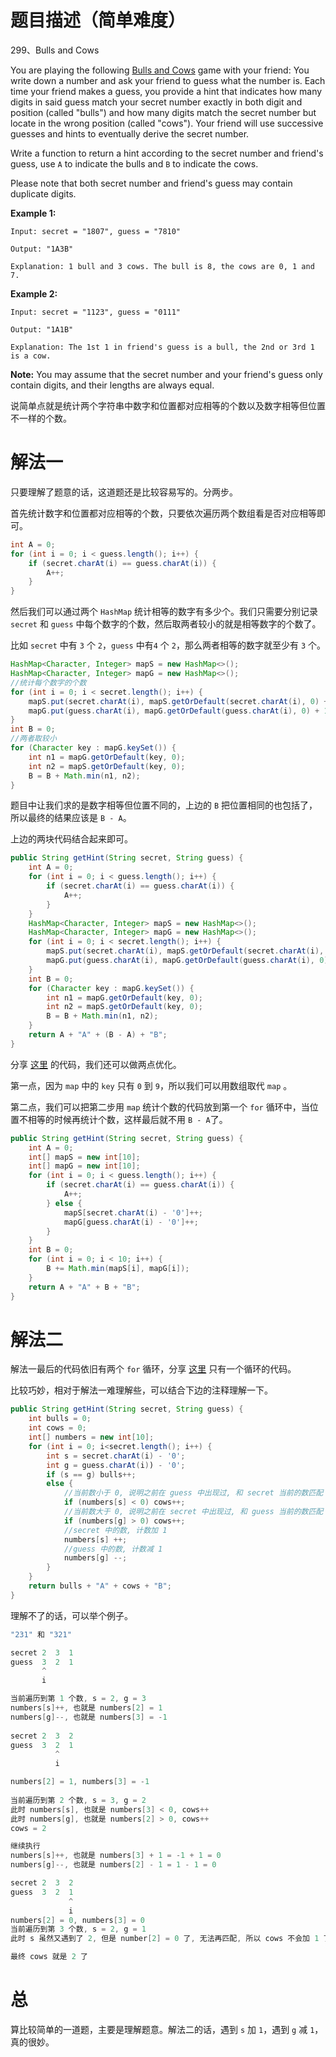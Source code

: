 # 题目描述（简单难度）

299、Bulls and Cows

You are playing the following [Bulls and Cows](https://en.wikipedia.org/wiki/Bulls_and_Cows) game with your friend: You write down a number and ask your friend to guess what the number is. Each time your friend makes a guess, you provide a hint that indicates how many digits in said guess match your secret number exactly in both digit and position (called "bulls") and how many digits match the secret number but locate in the wrong position (called "cows"). Your friend will use successive guesses and hints to eventually derive the secret number.

Write a function to return a hint according to the secret number and friend's guess, use `A` to indicate the bulls and `B` to indicate the cows. 

Please note that both secret number and friend's guess may contain duplicate digits.

**Example 1:**

```
Input: secret = "1807", guess = "7810"

Output: "1A3B"

Explanation: 1 bull and 3 cows. The bull is 8, the cows are 0, 1 and 7.
```

**Example 2:**

```
Input: secret = "1123", guess = "0111"

Output: "1A1B"

Explanation: The 1st 1 in friend's guess is a bull, the 2nd or 3rd 1 is a cow.
```

**Note:** You may assume that the secret number and your friend's guess only contain digits, and their lengths are always equal.

说简单点就是统计两个字符串中数字和位置都对应相等的个数以及数字相等但位置不一样的个数。

# 解法一

只要理解了题意的话，这道题还是比较容易写的。分两步。

首先统计数字和位置都对应相等的个数，只要依次遍历两个数组看是否对应相等即可。

```java
int A = 0;
for (int i = 0; i < guess.length(); i++) {
    if (secret.charAt(i) == guess.charAt(i)) {
        A++;
    }
}
```

然后我们可以通过两个 `HashMap` 统计相等的数字有多少个。我们只需要分别记录 `secret` 和 `guess` 中每个数字的个数，然后取两者较小的就是相等数字的个数了。

比如 `secret` 中有 `3` 个 `2`，`guess` 中有`4` 个 `2`，那么两者相等的数字就至少有 `3` 个。

```java
HashMap<Character, Integer> mapS = new HashMap<>();
HashMap<Character, Integer> mapG = new HashMap<>();
//统计每个数字的个数
for (int i = 0; i < secret.length(); i++) {
    mapS.put(secret.charAt(i), mapS.getOrDefault(secret.charAt(i), 0) + 1);
    mapG.put(guess.charAt(i), mapG.getOrDefault(guess.charAt(i), 0) + 1);
}
int B = 0;
//两者取较小
for (Character key : mapG.keySet()) {
    int n1 = mapG.getOrDefault(key, 0);
    int n2 = mapS.getOrDefault(key, 0);
    B = B + Math.min(n1, n2);
}
```

题目中让我们求的是数字相等但位置不同的，上边的 `B` 把位置相同的也包括了，所以最终的结果应该是 `B - A`。

上边的两块代码结合起来即可。

```java
public String getHint(String secret, String guess) {
    int A = 0;
    for (int i = 0; i < guess.length(); i++) {
        if (secret.charAt(i) == guess.charAt(i)) {
            A++;
        }
    }
    HashMap<Character, Integer> mapS = new HashMap<>();
    HashMap<Character, Integer> mapG = new HashMap<>();
    for (int i = 0; i < secret.length(); i++) {
        mapS.put(secret.charAt(i), mapS.getOrDefault(secret.charAt(i), 0) + 1);
        mapG.put(guess.charAt(i), mapG.getOrDefault(guess.charAt(i), 0) + 1);
    }
    int B = 0;
    for (Character key : mapG.keySet()) {
        int n1 = mapG.getOrDefault(key, 0);
        int n2 = mapS.getOrDefault(key, 0);
        B = B + Math.min(n1, n2);
    }
    return A + "A" + (B - A) + "B";
}
```

分享 [这里](https://leetcode.com/problems/bulls-and-cows/discuss/74629/My-3ms-Java-solution-may-help-u) 的代码，我们还可以做两点优化。

第一点，因为 `map` 中的 `key` 只有 `0` 到 `9`，所以我们可以用数组取代 `map` 。

第二点，我们可以把第二步用 `map` 统计个数的代码放到第一个 `for` 循环中，当位置不相等的时候再统计个数，这样最后就不用 `B - A`了。

```java
public String getHint(String secret, String guess) {
    int A = 0;
    int[] mapS = new int[10];
    int[] mapG = new int[10];
    for (int i = 0; i < guess.length(); i++) {
        if (secret.charAt(i) == guess.charAt(i)) {
            A++;
        } else {
            mapS[secret.charAt(i) - '0']++;
            mapG[guess.charAt(i) - '0']++;
        }
    }
    int B = 0;
    for (int i = 0; i < 10; i++) {
        B += Math.min(mapS[i], mapG[i]);
    }
    return A + "A" + B + "B";
}
```

# 解法二

解法一最后的代码依旧有两个 `for` 循环，分享 [这里](https://leetcode.com/problems/bulls-and-cows/discuss/74621/One-pass-Java-solution) 只有一个循环的代码。

比较巧妙，相对于解法一难理解些，可以结合下边的注释理解一下。

```java
public String getHint(String secret, String guess) {
    int bulls = 0;
    int cows = 0;
    int[] numbers = new int[10];
    for (int i = 0; i<secret.length(); i++) {
        int s = secret.charAt(i) - '0';
        int g = guess.charAt(i)) - '0';
        if (s == g) bulls++;
        else {
            //当前数小于 0, 说明之前在 guess 中出现过, 和 secret 当前的数匹配
            if (numbers[s] < 0) cows++;
            //当前数大于 0, 说明之前在 secret 中出现过, 和 guess 当前的数匹配
            if (numbers[g] > 0) cows++;
            //secret 中的数, 计数加 1
            numbers[s] ++;
            //guess 中的数, 计数减 1
            numbers[g] --;
        }
    }
    return bulls + "A" + cows + "B";
}
```

理解不了的话，可以举个例子。

```java
"231" 和 "321"

secret 2  3  1
guess  3  2  1
       ^
       i

当前遍历到第 1 个数, s = 2, g = 3
numbers[s]++, 也就是 numbers[2] = 1
numbers[g]--, 也就是 numbers[3] = -1    
    
secret 2  3  2
guess  3  2  1
          ^
          i

numbers[2] = 1, numbers[3] = -1
    
当前遍历到第 2 个数, s = 3, g = 2
此时 numbers[s], 也就是 numbers[3] < 0, cows++
此时 numbers[g], 也就是 numbers[2] > 0, cows++
cows = 2

继续执行
numbers[s]++, 也就是 numbers[3] + 1 = -1 + 1 = 0
numbers[g]--, 也就是 numbers[2] - 1 = 1 - 1 = 0

secret 2  3  2
guess  3  2  1
             ^
             i
numbers[2] = 0, numbers[3] = 0    
当前遍历到第 3 个数, s = 2, g = 1    
此时 s 虽然又遇到了 2, 但是 number[2] = 0 了, 无法再匹配, 所以 cows 不会加 1 了 

最终 cows 就是 2 了
```



# 总

算比较简单的一道题，主要是理解题意。解法二的话，遇到 `s` 加 `1`，遇到 `g` 减 `1`，真的很妙。